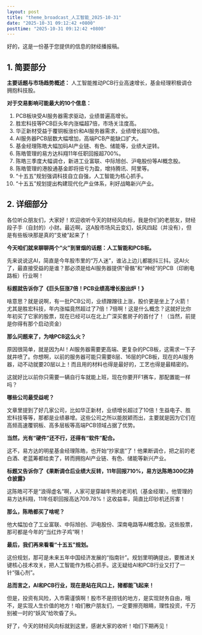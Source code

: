 ```yaml
---
layout: post
title: "theme_broadcast_人工智能_2025-10-31"
date: "2025-10-31 09:12:42 +0800"
posttime: "2025-10-31 09:12:42 +0800"
---
```


好的，这是一份基于您提供的信息的财经播报稿。

## 1. 简要部分

**主要话题与市场趋势概述：** 人工智能推动PCB行业高速增长，基金经理积极调仓拥抱科技股。

**对于交易影响可能最大的10个信息：**

1.  PCB板块受AI服务器需求驱动，业绩普遍高增长。
2.  胜宏科技等PCB巨头年内涨幅超7倍，市场关注度高。
3.  华正新材受益于覆铜板涨价和AI服务器需求，业绩增长超10倍。
4.  AI服务器PCB层数大幅增加，高端PCB产能缺口扩大。
5.  基金经理陈皓大幅加码AI产业链、有色、储能等，业绩大逆转。
6.  陈皓管理的易方达科翔11年任职回报超700%。
7.  陈皓三季度大幅调仓，新进工业富联、中际旭创、沪电股份等AI概念股。
8.  陈皓管理的港股通基金即将扭亏为盈，增持腾讯、阿里等。
9.  “十五五”规划强调科技自立自强，人工智能为核心抓手。
10. “十五五”规划提出构建现代化产业体系，利好战略新兴产业。

## 2. 详细部分

各位听众朋友们，大家好！欢迎收听今天的财经风向标，我是你们的老朋友，财经段子手（自封的）小财。最近啊，这A股市场风云变幻，妖风四起（并没有），但是有些板块那是真的“支棱”起来了！

**今天咱们就来聊聊两个“火”到冒烟的话题：人工智能和PCB板。**

先来说说这AI，简直是今年股市里的“万人迷”，谁沾上边儿都能抖三抖。这AI火了，最直接受益的是谁？那必须是给AI服务器提供“骨骼”和“神经”的PCB（印刷电路板）行业啊！

**标题就告诉你了《巨头狂涨7倍！PCB业绩高增长股出炉！》**

啥意思？就是说啊，有一批PCB公司，业绩蹭蹭往上涨，股价更是坐上了火箭！尤其是胜宏科技，年内涨幅竟然超过了7倍！7倍啊！这是什么概念？这就好比你年初买了它家的股票，现在已经可以在北上广深买套房子的首付了！（当然，前提是你得有那个启动资金）

**那么问题来了，为啥PCB这么火？**

原因很简单，就是因为AI！AI服务器需要更高端、更复杂的PCB板，这需求一下子就井喷了。你想啊，以前的服务器可能只需要8层、16层的PCB板，现在的AI服务器，动不动就要20层以上！而且用的材料也得是最好的，工艺也得是最精密的。

这就好比以前你只需要一辆自行车就能上班，现在你要开F1赛车，那配置能一样吗？

**哪些公司最受益呢？**

文章里提到了好几家公司，比如华正新材，业绩增长超过了10倍！生益电子、胜宏科技等等，那都是业绩暴增。这些公司之所以能脱颖而出，主要就是因为它们在高频高速覆铜板、高多层板等高端PCB领域占据了优势。

**当然，光有“硬件”还不行，还得有“软件”配合。**

这不，易方达的明星基金经理陈皓，也开始“抄家底”了！他果断调仓，把之前的老白酒、老蓝筹都给卖了，转而拥抱AI产业链、有色、储能等新兴产业。

**标题又告诉你了《果断调仓后业绩大反转，11年回报710%，易方达陈皓300亿持仓披露》**

这陈皓可不是“浪得虚名”啊，人家可是穿越牛熊的老司机（基金经理）。他管理的易方达科翔，11年任职回报高达709.78%！这收益率，简直比印钞机还厉害！

**那么，陈皓都买了啥呢？**

他大幅加仓了工业富联、中际旭创、沪电股份、深南电路等AI概念股。这些股票，那可都是今年的“当红炸子鸡”啊！

**最后，我们再来看看“十五五”规划。**

这份规划，那可是未来五年中国经济发展的“指南针”。规划里明确提出，要推进关键核心技术攻关，把人工智能作为核心抓手。这无疑给AI和PCB行业又打了一针“强心剂”。

**总而言之，AI和PCB行业，现在是站在风口上，猪都能飞起来！**

但是，投资有风险，入市需谨慎啊！股市不是捞钱的地方，是实现财务自由，哦不，是实现人生价值的地方！咱们散户朋友们，一定要擦亮眼睛，理性投资，千万别被一时的“妖风”给吹昏了头。

好了，今天的财经风向标就到这里，感谢大家的收听！咱们下期再见！